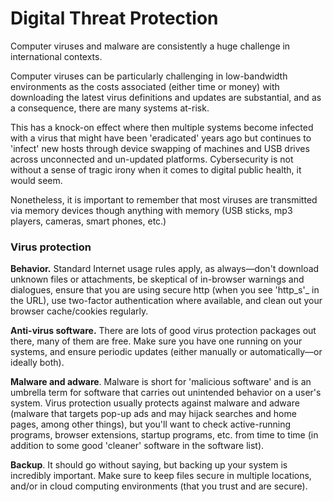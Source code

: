 # Digital Threat Protection

Computer viruses and malware are consistently a huge challenge in international contexts.

Computer viruses can be particularly challenging in low-bandwidth environments as the costs associated (either time or money) with downloading the latest virus definitions and updates are substantial, and as a consequence, there are many systems at-risk.

This has a knock-on effect where then multiple systems become infected with a virus that might have been 'eradicated' years ago but continues to 'infect' new hosts through device swapping of machines and USB drives across unconnected and un-updated platforms. Cybersecurity is not without a sense of tragic irony when it comes to digital public health, it would seem.

Nonetheless, it is important to remember that most viruses are transmitted via memory devices though anything with memory (USB sticks, mp3 players, cameras, smart phones, etc.)

### Virus protection

**Behavior.** Standard Internet usage rules apply, as always—don't download unknown files or attachments, be skeptical of in-browser warnings and dialogues, ensure that you are using secure http (when you see 'http_s'_ in the URL), use two-factor authentication where available, and clean out your browser cache/cookies regularly.

**Anti-virus software.** There are lots of good virus protection packages out there, many of them are free. Make sure you have one running on your systems, and ensure periodic updates (either manually or automatically—or ideally both).

**Malware and adware**. Malware is short for 'malicious software' and is an umbrella term for software that carries out unintended behavior on a user's system. Virus protection usually protects against malware and adware (malware that targets pop-up ads and may hijack searches and home pages, among other things), but you'll want to check active-running programs, browser extensions, startup programs, etc. from time to time (in addition to some good 'cleaner' software in the software list).

**Backup**. It should go without saying, but backing up your system is incredibly important. Make sure to keep files secure in multiple locations, and/or in cloud computing environments (that you trust and are secure).